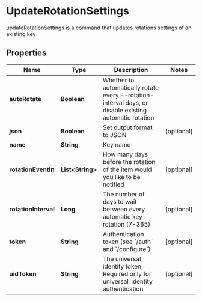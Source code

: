 

# UpdateRotationSettings

updateRotationSettings is a command that updates rotations settings of an existing key

## Properties

Name | Type | Description | Notes
------------ | ------------- | ------------- | -------------
**autoRotate** | **Boolean** | Whether to automatically rotate every --rotation-interval days, or disable existing automatic rotation | 
**json** | **Boolean** | Set output format to JSON |  [optional]
**name** | **String** | Key name | 
**rotationEventIn** | **List&lt;String&gt;** | How many days before the rotation of the item would you like to be notified |  [optional]
**rotationInterval** | **Long** | The number of days to wait between every automatic key rotation (7-365) |  [optional]
**token** | **String** | Authentication token (see &#x60;/auth&#x60; and &#x60;/configure&#x60;) |  [optional]
**uidToken** | **String** | The universal identity token, Required only for universal_identity authentication |  [optional]



